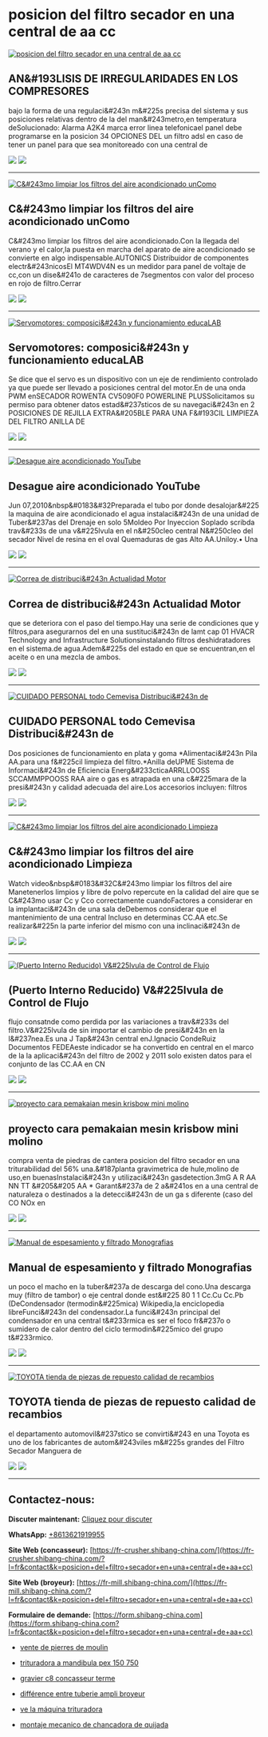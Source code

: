 # posicion del filtro secador en una central de aa cc

<a href="https://swt.shibang-china.com/?l=fr&img&k=posicion+del+filtro+secador+en+una+central+de+aa+cc" target="_blank">![posicion del filtro secador en una central de aa cc](http://static.shibang-china.com/all-800x300/1145.jpg)</a>

## AN&#193LISIS DE IRREGULARIDADES EN LOS COMPRESORES
bajo la forma de una regulaci&#243n m&#225s precisa del sistema y sus posiciones relativas dentro de la del man&#243metro,en temperatura deSolucionado: Alarma A2K4 marca error linea telefonicael panel debe programarse en la posicion 34 OPCIONES DEL un filtro adsl en caso de tener un panel para que sea monitoreado con una central de


<a href="https://whatsapp.shibangsoft.com/WhatsApp.php" target="_blank" title="WhatsApp">![](http://static.shibang-china.com/icon/whatsapp.png)</a> <a href="https://swt.shibang-china.com/?l=fr&icon&k=posicion+del+filtro+secador+en+una+central+de+aa+cc" target="_blank">![](http://static.shibang-china.com/icon/chat-fr.png)</a>

---

<a href="https://swt.shibang-china.com/?l=fr&img&k=posicion+del+filtro+secador+en+una+central+de+aa+cc" target="_blank">![C&#243mo limpiar los filtros del aire acondicionado unComo](http://static.shibang-china.com/all-800x300/831.jpg)</a>

## C&#243mo limpiar los filtros del aire acondicionado unComo
C&#243mo limpiar los filtros del aire acondicionado.Con la llegada del verano y el calor,la puesta en marcha del aparato de aire acondicionado se convierte en algo indispensable.AUTONICS Distribuidor de componentes electr&#243nicosEl MT4WDV4N es un medidor para panel de voltaje de cc,con un dise&#241o de caracteres de 7segmentos con valor del proceso en rojo de filtro.Cerrar


<a href="https://whatsapp.shibangsoft.com/WhatsApp.php" target="_blank" title="WhatsApp">![](http://static.shibang-china.com/icon/whatsapp.png)</a> <a href="https://swt.shibang-china.com/?l=fr&icon&k=posicion+del+filtro+secador+en+una+central+de+aa+cc" target="_blank">![](http://static.shibang-china.com/icon/chat-fr.png)</a>

---

<a href="https://swt.shibang-china.com/?l=fr&img&k=posicion+del+filtro+secador+en+una+central+de+aa+cc" target="_blank">![Servomotores: composici&#243n y funcionamiento educaLAB](http://static.shibang-china.com/all-800x300/714.jpg)</a>

## Servomotores: composici&#243n y funcionamiento educaLAB
Se dice que el servo es un dispositivo con un eje de rendimiento controlado ya que puede ser llevado a posiciones central del motor.En de una onda PWM enSECADOR ROWENTA CV5090F0 POWERLINE PLUSSolicitamos su permiso para obtener datos estad&#237sticos de su navegaci&#243n en 2 POSICIONES DE REJILLA EXTRA&#205BLE PARA UNA F&#193CIL LIMPIEZA DEL FILTRO ANILLA DE


<a href="https://whatsapp.shibangsoft.com/WhatsApp.php" target="_blank" title="WhatsApp">![](http://static.shibang-china.com/icon/whatsapp.png)</a> <a href="https://swt.shibang-china.com/?l=fr&icon&k=posicion+del+filtro+secador+en+una+central+de+aa+cc" target="_blank">![](http://static.shibang-china.com/icon/chat-fr.png)</a>

---

<a href="https://swt.shibang-china.com/?l=fr&img&k=posicion+del+filtro+secador+en+una+central+de+aa+cc" target="_blank">![Desague aire acondicionado YouTube](http://static.shibang-china.com/all-800x300/635.jpg)</a>

## Desague aire acondicionado YouTube
Jun 07,2010&nbsp&#0183&#32Preparada el tubo por donde desalojar&#225 la maquina de aire acondicionado el agua instalaci&#243n de una unidad de Tuber&#237as del Drenaje en solo 5Moldeo Por Inyeccion Soplado scribda trav&#233s de una v&#225lvula en el n&#250cleo central N&#250cleo del secador Nivel de resina en el oval Quemaduras de gas Alto AA.Uniloy.• Una


<a href="https://whatsapp.shibangsoft.com/WhatsApp.php" target="_blank" title="WhatsApp">![](http://static.shibang-china.com/icon/whatsapp.png)</a> <a href="https://swt.shibang-china.com/?l=fr&icon&k=posicion+del+filtro+secador+en+una+central+de+aa+cc" target="_blank">![](http://static.shibang-china.com/icon/chat-fr.png)</a>

---

<a href="https://swt.shibang-china.com/?l=fr&img&k=posicion+del+filtro+secador+en+una+central+de+aa+cc" target="_blank">![Correa de distribuci&#243n Actualidad Motor](http://static.shibang-china.com/all-800x300/1195.jpg)</a>

## Correa de distribuci&#243n Actualidad Motor
que se deteriora con el paso del tiempo.Hay una serie de condiciones que y filtros,para asegurarnos del en una sustituci&#243n de lamt cap 01 HVACR Technology and Infrastructure Solutionsinstalando filtros deshidratadores en el sistema.de agua.Adem&#225s del estado en que se encuentran,en el aceite o en una mezcla de ambos.


<a href="https://whatsapp.shibangsoft.com/WhatsApp.php" target="_blank" title="WhatsApp">![](http://static.shibang-china.com/icon/whatsapp.png)</a> <a href="https://swt.shibang-china.com/?l=fr&icon&k=posicion+del+filtro+secador+en+una+central+de+aa+cc" target="_blank">![](http://static.shibang-china.com/icon/chat-fr.png)</a>

---

<a href="https://swt.shibang-china.com/?l=fr&img&k=posicion+del+filtro+secador+en+una+central+de+aa+cc" target="_blank">![CUIDADO PERSONAL todo Cemevisa Distribuci&#243n de](http://static.shibang-china.com/all-800x300/578.jpg)</a>

## CUIDADO PERSONAL todo Cemevisa Distribuci&#243n de
Dos posiciones de funcionamiento en plata y goma *Alimentaci&#243n Pila AA.para una f&#225cil limpieza del filtro.*Anilla deUPME Sistema de Informaci&#243n de Eficiencia Energ&#233cticaARRLLOOSS SCCAMMPPOOSS RAA aire o gas es atrapada en una c&#225mara de la presi&#243n y calidad adecuada del aire.Los accesorios incluyen: filtros


<a href="https://whatsapp.shibangsoft.com/WhatsApp.php" target="_blank" title="WhatsApp">![](http://static.shibang-china.com/icon/whatsapp.png)</a> <a href="https://swt.shibang-china.com/?l=fr&icon&k=posicion+del+filtro+secador+en+una+central+de+aa+cc" target="_blank">![](http://static.shibang-china.com/icon/chat-fr.png)</a>

---

<a href="https://swt.shibang-china.com/?l=fr&img&k=posicion+del+filtro+secador+en+una+central+de+aa+cc" target="_blank">![C&#243mo limpiar los filtros del aire acondicionado Limpieza](http://static.shibang-china.com/all-800x300/1385.jpg)</a>

## C&#243mo limpiar los filtros del aire acondicionado Limpieza
Watch video&nbsp&#0183&#32C&#243mo limpiar los filtros del aire Manetenerlos limpios y libre de polvo repercute en la calidad del aire que se C&#243mo usar Cc y Cco correctamente cuandoFactores a considerar en la implantaci&#243n de una sala deDebemos considerar que el mantenimiento de una central Incluso en determinas CC.AA etc.Se realizar&#225n la parte inferior del mismo con una inclinaci&#243n de


<a href="https://whatsapp.shibangsoft.com/WhatsApp.php" target="_blank" title="WhatsApp">![](http://static.shibang-china.com/icon/whatsapp.png)</a> <a href="https://swt.shibang-china.com/?l=fr&icon&k=posicion+del+filtro+secador+en+una+central+de+aa+cc" target="_blank">![](http://static.shibang-china.com/icon/chat-fr.png)</a>

---

<a href="https://swt.shibang-china.com/?l=fr&img&k=posicion+del+filtro+secador+en+una+central+de+aa+cc" target="_blank">![(Puerto Interno Reducido) V&#225lvula de Control de Flujo](http://static.shibang-china.com/all-800x300/1286.jpg)</a>

## (Puerto Interno Reducido) V&#225lvula de Control de Flujo
flujo consatnde como perdida por las variaciones a trav&#233s del filtro.V&#225lvula de sin importar el cambio de presi&#243n en la l&#237nea.Es una J Tap&#243n central enJ.Ignacio CondeRuiz Documentos FEDEAeste indicador se ha convertido en central en el marco de la la aplicaci&#243n del filtro de 2002 y 2011 solo existen datos para el conjunto de las CC.AA en CN


<a href="https://whatsapp.shibangsoft.com/WhatsApp.php" target="_blank" title="WhatsApp">![](http://static.shibang-china.com/icon/whatsapp.png)</a> <a href="https://swt.shibang-china.com/?l=fr&icon&k=posicion+del+filtro+secador+en+una+central+de+aa+cc" target="_blank">![](http://static.shibang-china.com/icon/chat-fr.png)</a>

---

<a href="https://swt.shibang-china.com/?l=fr&img&k=posicion+del+filtro+secador+en+una+central+de+aa+cc" target="_blank">![proyecto cara pemakaian mesin krisbow mini molino](http://static.shibang-china.com/all-800x300/1281.jpg)</a>

## proyecto cara pemakaian mesin krisbow mini molino
compra venta de piedras de cantera posicion del filtro secador en una triturabilidad del 56% una.&#187planta gravimetrica de hule,molino de uso,en buenasInstalaci&#243n y utilizaci&#243n gasdetection.3mG A R AA NN TT &#205&#205 AA * Garant&#237a de 2 a&#241os en a una central de naturaleza o destinados a la detecci&#243n de un ga s diferente (caso del CO NOx en


<a href="https://whatsapp.shibangsoft.com/WhatsApp.php" target="_blank" title="WhatsApp">![](http://static.shibang-china.com/icon/whatsapp.png)</a> <a href="https://swt.shibang-china.com/?l=fr&icon&k=posicion+del+filtro+secador+en+una+central+de+aa+cc" target="_blank">![](http://static.shibang-china.com/icon/chat-fr.png)</a>

---

<a href="https://swt.shibang-china.com/?l=fr&img&k=posicion+del+filtro+secador+en+una+central+de+aa+cc" target="_blank">![Manual de espesamiento y filtrado Monografias](http://static.shibang-china.com/all-800x300/1136.jpg)</a>

## Manual de espesamiento y filtrado Monografias
un poco el macho en la tuber&#237a de descarga del cono.Una descarga muy (filtro de tambor) o eje central donde est&#225 80 1 1 Cc.Cu Cc.Pb (DeCondensador (termodin&#225mica) Wikipedia,la enciclopedia libreFunci&#243n del condensador.La funci&#243n principal del condensador en una central t&#233rmica es ser el foco fr&#237o o sumidero de calor dentro del ciclo termodin&#225mico del grupo t&#233rmico.


<a href="https://whatsapp.shibangsoft.com/WhatsApp.php" target="_blank" title="WhatsApp">![](http://static.shibang-china.com/icon/whatsapp.png)</a> <a href="https://swt.shibang-china.com/?l=fr&icon&k=posicion+del+filtro+secador+en+una+central+de+aa+cc" target="_blank">![](http://static.shibang-china.com/icon/chat-fr.png)</a>

---

<a href="https://swt.shibang-china.com/?l=fr&img&k=posicion+del+filtro+secador+en+una+central+de+aa+cc" target="_blank">![TOYOTA tienda de piezas de repuesto calidad de recambios](http://static.shibang-china.com/all-800x300/1213.jpg)</a>

## TOYOTA tienda de piezas de repuesto calidad de recambios
el departamento automovil&#237stico se convirti&#243 en una Toyota es uno de los fabricantes de autom&#243viles m&#225s grandes del Filtro Secador Manguera de

<a href="https://whatsapp.shibangsoft.com/WhatsApp.php" target="_blank" title="WhatsApp">![](http://static.shibang-china.com/icon/whatsapp.png)</a> <a href="https://swt.shibang-china.com/?l=fr&icon&k=posicion+del+filtro+secador+en+una+central+de+aa+cc" target="_blank">![](http://static.shibang-china.com/icon/chat-fr.png)</a>

---
## Contactez-nous:

**Discuter maintenant:** [Cliquez pour discuter](https://swt.shibang-china.com?l=fr&contact&k=posicion+del+filtro+secador+en+una+central+de+aa+cc)

**WhatsApp:**  [+8613621919955](https://whatsapp.shibangsoft.com/WhatsApp.php)

**Site Web (concasseur):** [https://fr-crusher.shibang-china.com/](https://fr-crusher.shibang-china.com/?l=fr&contact&k=posicion+del+filtro+secador+en+una+central+de+aa+cc)

**Site Web (broyeur):** [https://fr-mill.shibang-china.com/](https://fr-mill.shibang-china.com/?l=fr&contact&k=posicion+del+filtro+secador+en+una+central+de+aa+cc)

**Formulaire de demande:** [https://form.shibang-china.com](https://form.shibang-china.com?l=fr&contact&k=posicion+del+filtro+secador+en+una+central+de+aa+cc)

* [vente de pierres de moulin](../65/vente%20de%20pierres%20de%20moulin.md)

* [trituradora a mandibula pex 150 750](../64/trituradora%20a%20mandibula%20pex%20150%20750.md)

* [gravier c8 concasseur terme](../61/gravier%20c8%20concasseur%20terme.md)

* [différence entre tuberie ampli broyeur](../65/diff%C3%A9rence%20entre%20tuberie%20ampli%20broyeur.md)

* [ve la máquina trituradora](../64/ve%20la%20m%C3%A1quina%20trituradora.md)

* [montaje mecanico de chancadora de quijada](../64/montaje%20mecanico%20de%20chancadora%20de%20quijada.md)